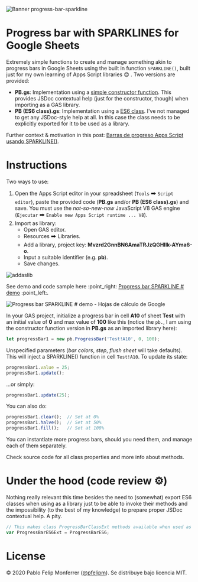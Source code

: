 ![Banner progress-bar-sparkline](https://docs.google.com/drawings/d/e/2PACX-1vQmkaz4vcDu-bqPwiKPugfWiCQdE1es9SSeM2x4MAk-6sFRG2nSFQKfjvAxpoMmKKBUSLivl8wcQbzy/pub?w=1280&h=320)

# Progress bar with SPARKLINES for Google Sheets

Extremely simple functions to create and manage something akin to progress bars in Google Sheets using the built in function `SPARKLINE()`, built just for my own learning of Apps Script libraries :blush: . Two versions are provided:

*   **PB.gs**: Implementation using a [simple constructor function](https://developer.mozilla.org/es/docs/Learn/JavaScript/Objects/Object-oriented_JS). This provides JSDoc contextual help (just for the constructor, though) when importing as a GAS library.
*   **PB (ES6 class).gs**: Implementation using a [ES6 class](https://github.com/DrkSephy/es6-cheatsheet#classes). I've not managed to get any JSDoc-style help at all. In this case the class needs to be explicitly exported for it to be used as a library.

Further context & motivation in this post: [Barras de progreso Apps Script usando SPARKLINE()](https://pablofelip.online/barras-progreso-apps-script-sparkline/).

# Instructions

Two ways to use:

1.  Open the Apps Script editor in your spreadsheet (`Tools` 🠲 `Script editor`), paste the provided code (**PB.gs** and/or **PB (ES6 class).gs**) and save. You must use the _not-so-new-now_ JavaScript V8 GAS engine (`Ejecutar` 🠲 `Enable new Apps Script runtime ... V8`).
2.  Import as library:
    *   Open GAS editor.
    *   Resources 🠲 Libraries.
    *   Add a library, project key: **Mvzrd2GnnBN6AmaTRJzQGHIlk-AYma6-o**.
    *   Input a suitable identifier (e.g. **pb**).
    *   Save changes.

![addaslib](https://user-images.githubusercontent.com/12829262/90613499-be174300-e209-11ea-9ee4-2da9cee2357c.png)

See demo and code sample here :point\_right: [Progress bar SPARKLINE # demo](https://docs.google.com/spreadsheets/d/1NYzgkpvAhWJdldczHv4EgRfznpjeJ_lRDrkPLGy73iQ/template/preview) :point\_left:.

![Progress bar SPARKLINE # demo - Hojas de cálculo de Google](https://user-images.githubusercontent.com/12829262/90616041-36cbce80-e20d-11ea-99a0-7973273da378.gif)

In your GAS project, initialize a progress bar in cell **A10** of sheet **Test** with an initial value of **0** and max value of **100** like this (notice the `pb.`, I am using the constructor function version in **PB.gs** as an imported library here):

```javascript
let progressBar1 = new pb.ProgressBar('Test!A10', 0, 100);
```

Unspecified parameters (_bar colors_, _step_, _flush sheet_ will take defaults). This will inject a SPARKLINE() function in cell `Test!A10`. To update its state:

```javascript
progressBar1.value = 25;
progressBar1.update();
```

...or simply:

```javascript
progressBar1.update(25);
```

You can also do:

```javascript
progressBar1.clear();  // Set at 0%
progressBar1.halve();  // Set at 50%
progressBar1.fill();   // Set at 100%
```

You can instantiate more progress bars, should you need them, and manage each of them separately.

Check source code for all class properties and more info about methods.

# Under the hood (code review :gear:)

Nothing really relevant this time besides the need to (somewhat) export ES6 classes when using as a library just to be able to invoke their methods and the impossibility (to the best of my knowledge) to prepare proper JSDoc contextual help. A pity.

```javascript
// This makes class ProgressBarClassExt methods available when used as a library (thanks to @stevenbazyl for the tip)
var ProgressBarES6Ext = ProgressBarES6;
```

# License

© 2020 Pablo Felip Monferrer ([@pfelipm](https://twitter.com/pfelipm)). Se distribuye bajo licencia MIT.
